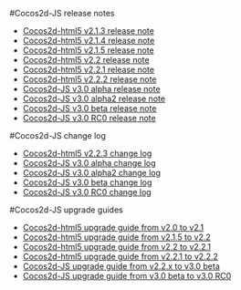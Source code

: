 #Cocos2d-JS release notes

- [Cocos2d-html5 v2.1.3 release note](v2.1.3/release-note/zh.md)
- [Cocos2d-html5 v2.1.4 release note](v2.1.4/release-note/zh.md)
- [Cocos2d-html5 v2.1.5 release note](v2.1.5/release-note/zh.md)
- [Cocos2d-html5 v2.2 release note](v2.2/release-note/zh.md)
- [Cocos2d-html5 v2.2.1 release note](v2.2.1/release-note/zh.md)
- [Cocos2d-html5 v2.2.2 release note](v2.2.2/release-note/zh.md)
- [Cocos2d-JS v3.0 alpha release note](v3.0a/release-note/en.md)
- [Cocos2d-JS v3.0 alpha2 release note](v3.0a2/release-note/en.md)
- [Cocos2d-JS v3.0 beta release note](v3.0b/release-note/en.md)
- [Cocos2d-JS v3.0 RC0 release note](v3.0rc0/release-note/en.md)

#Cocos2d-JS change log

- [Cocos2d-html5 v2.2.3 change log](v2.2.3/change-log/en.md)
- [Cocos2d-JS v3.0 alpha change log](v3.0a/changelog/en.md)
- [Cocos2d-JS v3.0 alpha2 change log](v3.0a2/changelog/en.md)
- [Cocos2d-JS v3.0 beta change log](v3.0b/changelog/en.md)
- [Cocos2d-JS v3.0 RC0 change log](v3.0rc0/changelog/en.md)

#Cocos2d-JS upgrade guides

- [Cocos2d-html5 upgrade guide from v2.0 to v2.1](v2.1.3/upgrade-guide-from-v20-to-v21/zh.md)
- [Cocos2d-html5 upgrade guide from v2.1.5 to v2.2](v2.2/upgrade-guide-from-v215-to-v22/zh.md)
- [Cocos2d-html5 upgrade guide from v2.2 to v2.2.1](v2.2.1/upgrade-guide-from-v22-to-v221/zh.md)
- [Cocos2d-html5 upgrade guide from v2.2.1 to v2.2.2](v2.2.2/upgrade-guide-from-v221-to-v222/zh.md)
- [Cocos2d-JS upgrade guide from v2.2.x to v3.0 beta](v3.0a/upgrade-guide/en.md)
- [Cocos2d-JS upgrade guide from v3.0 beta to v3.0 RC0](v3.0rc0/upgrade-guide/en.md)